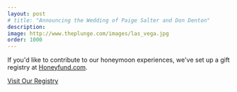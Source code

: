```yaml
---
layout: post
# title: "Announcing the Wedding of Paige Salter and Don Denton"
description:
image: http://www.theplunge.com/images/las_vega.jpg
order: 1000
---
```


If you'd like to contribute to our honeymoon experiences, we've set up a gift registry at [Honeyfund.com](https://www.honeyfund.com/wedding/CheersToDonAndPaige).

<a class="button" href="https://www.honeyfund.com/wedding/CheersToDonAndPaige"> Visit Our Registry </a>